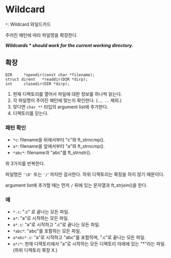 # Wildcard
`*`: Wildcard 와일드카드

주어진 패턴에 따라 파일명을 확장한다.

***Wildcards * should work for the current working directory.***

## 확장
```
DIR		*opendir(const char *filename);
struct dirent	*readdir(DIR *dirp);
int		closedir(DIR *dirp);
```
1. 현재 디렉토리를 열어서 파일에 대한 정보를 하나씩 읽는다.
2. 각 파일명이 주어진 패턴에 맞는지 확인한다. (`., ..` 제외.)
3. 맞다면 `char **` 타입의 argument list에 추가한다.
4. 디렉토리를 닫는다.

### 패턴 확인
- `*c`: filename을 뒤에서부터 "c"와 ft_strncmp().
- `a*`: filename을 앞에서부터 "a"와 ft_strncmp().
- `*abc*`: filename과 "abc"를 ft_strnstr().

위 3가지를 반복한다.

파일명은 `'\0'` 또는 `'/'`까지만 검사한다. 하위 디렉토리는 확장을 하지 않기 때문이다.

argument list에 추가할 때는 먼저 `/` 뒤에 있는 문자열과 ft_strjoin()을 한다.

### 예
- `*.c`: ".c" 로 끝나는 모든 파일.
- `a*`: "a"로 시작하는 모든 파일.
- `a*.c`: "a"로 시작하고 ".c"로 끝나는 모든 파일.
- `*abc*`: "abc"를 포함하는 모든 파일.
- `a*abc*.c`: "a"로 시작하고 "abc"를 포함하며, ".c"로 끝나는 모든 파일.
- `a*/*`: 현재 디렉토리에서 "a"로 시작하는 모든 디렉토리 아래에 있는 "*"라는 파일. (하위 디렉토리 확장 X.)
